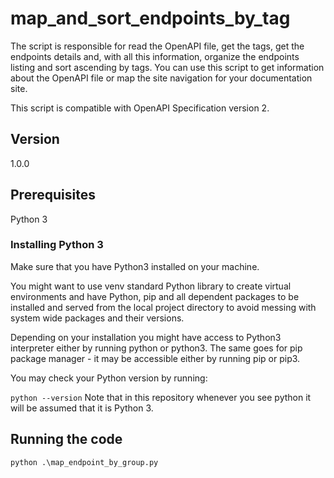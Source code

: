 # map_and_sort_endpoints_by_tag

The script is responsible for read the OpenAPI file, get the tags, get the endpoints details and, with all this information, organize the endpoints listing and sort ascending by tags. You can use this script to get information about the OpenAPI file or map the site navigation for your documentation site.

This script is compatible with OpenAPI Specification version 2.

## Version
1.0.0

## Prerequisites
Python 3

### Installing Python 3

Make sure that you have Python3 installed on your machine.

You might want to use venv standard Python library to create virtual environments and have Python, pip and all dependent packages to be installed and served from the local project directory to avoid messing with system wide packages and their versions.

Depending on your installation you might have access to Python3 interpreter either by running python or python3. The same goes for pip package manager - it may be accessible either by running pip or pip3.

You may check your Python version by running:

`python --version`
Note that in this repository whenever you see python it will be assumed that it is Python 3.

## Running the code

`python .\map_endpoint_by_group.py`



